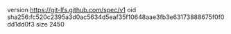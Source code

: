 version https://git-lfs.github.com/spec/v1
oid sha256:fc520c2395a3d0ac5634d5eaf35f10648aae3fb3e63173888675f0f0dd1dd0f3
size 2450
